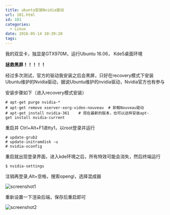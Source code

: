 ```yaml
---
title: ubuntu安装Nvidia驱动
url: 101.html
id: 101
categories:
  - Linux
date: 2016-05-14 10:39:28
tags:
---
```


我的双显卡，独显是GTX970M，运行Ubuntu 16.06， Kde5桌面环境

**拯救黑屏！！！！！**

经过多次测试，官方的驱动我安装之后会黑屏，只好在recovery模式下安装Ubuntu维护的Nvidia驱动，据说Ubuntu维护的nvidia驱动，Nvidia官方也有参与

安装步骤如下（进入recovery模式安装）
```
# apt-get purge nvidia-* 
# apt-get remove xserver-xorg-video-nouveau  # 卸载Nouveau驱动 
# apt-get install nvidia-361    # 现在最新的版本，也可以这样安装apt-get install nvidia-current
```
重启并 Ctrl+Alt+F1进tty1，以root登录并运行
```
# update-grub2
# update-initramdisk -u
# nvidia-xconfig
```
重启就出现登录界面，进入kde环境之后，所有特效可能会消失，然后终端运行
```
$ nvidia-settings
```
注销再登录,Alt+空格，搜索opengl，选择混成器

![screenshot1](/images/nvidia-fix-screen1.png)

重新设置一下渲染后端，保存后重启即可

![screenshot2](/images/nvidia-fix-screen2.png)

